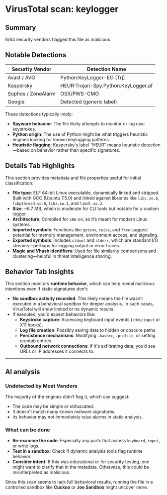# VirusTotal scan: keylogger

## Summary

6/64 security vendors flagged this file as malicious

## Notable Detections

| Security Vendor | Detection Name                           |
|------------------|-------------------------------------------|
| Avast / AVG      | Python:KeyLogger-EO [Trj]                |
| Kaspersky        | HEUR:Trojan-Spy.Python.KeyLogger.af      |
| Sophos / ZoneAlarm | OSX/PWS-CMO                           |
| Google           | Detected (generic label)                 |

These detections typically imply:
- **Spyware behavior**: The file likely attempts to monitor or log user keystrokes.
- **Python origin**: The use of Python might be what triggers heuristic engines looking for known keylogging patterns.
- **Heuristic flagging**: Kaspersky's label “HEUR” means heuristic detection—based on behavior rather than specific signatures.

## Details Tab Highlights

This section provides metadata and file properties useful for initial classification:

- **File type**: ELF 64-bit Linux executable, dynamically linked and stripped. Built with GCC (Ubuntu 7.5.0) and linked against libraries like `libc.so.6`, `libpthread.so.0`, `libz.so.1`, and `libdl.so.2`.
- **Size**: ~6.7 MB, which is moderate for CLI tools but notable for a custom logger.
- **Architecture**: Compiled for `x86-64`, so it’s meant for modern Linux systems.
- **Imported symbols**: Functions like `getenv`, `raise`, and `free` suggest potential for memory management, environment access, and signaling.
- **Exported symbols**: Includes `stdout` and `stderr`, which are standard I/O streams—perhaps for logging output or error traces.
- **Magic and Vhash identifiers**: Used for file similarity comparisons and clustering—helpful in threat intelligence sharing.


## Behavior Tab Insights

This section monitors **runtime behavior**, which can help reveal malicious intentions even if static signatures don’t:

- **No sandbox activity recorded**: This likely means the file wasn’t executed in a behavioral sandbox for deeper analysis. In such cases, VirusTotal will show limited or no dynamic results.
- If executed, you'd expect behaviors like:
  - **Keystroke capture**: Accessing keyboard input events (`/dev/input` or X11 hooks).
  - **Log file creation**: Possibly saving data to hidden or obscure paths.
  - **Persistence mechanisms**: Modifying `.bashrc`, `.profile`, or setting crontab entries.
  - **Outbound network connections**: If it's exfiltrating data, you’d see URLs or IP addresses it connects to.

---

## AI analysis

### Undetected by Most Vendors

The majority of the engines didn’t flag it, which can suggest:
- The code may be simple or obfuscated.
- It doesn't match many known malware signatures.
- Its behavior may not immediately raise alarms in static analysis.

### What can be done

- **Re-examine the code**: Especially any parts that access `keyboard`, `input`, or write logs.
- **Test in a sandbox**: Check if dynamic analysis tools flag runtime behavior.
- **Consider intent**: If this was educational or for security testing, one might want to clarify that in the metadata. Otherwise, this could be misinterpreted as malicious.

Since this scan seems to lack full behavioral results, running the file in a controlled sandbox like **Cuckoo** or **Joe Sandbox** might uncover more.
